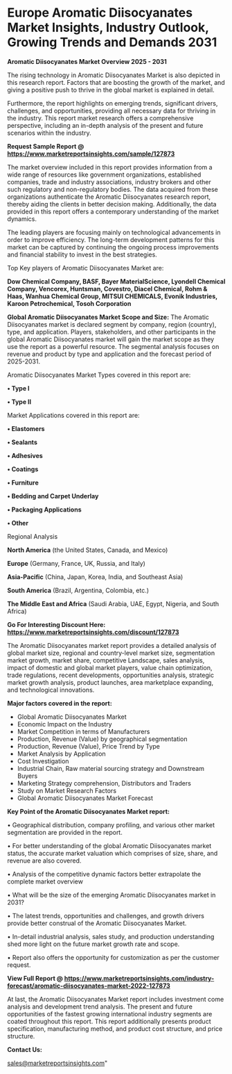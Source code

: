  # Europe Aromatic Diisocyanates Market Insights, Industry Outlook, Growing Trends and Demands 2031

<Strong> Aromatic Diisocyanates Market Overview 2025 - 2031</strong>

The rising technology in Aromatic Diisocyanates Market is also depicted in this research report. Factors that are boosting the growth of the market, and giving a positive push to thrive in the global market is explained in detail.

Furthermore, the report highlights on emerging trends, significant drivers, challenges, and opportunities, providing all necessary data for thriving in the industry. This report market research offers a comprehensive perspective, including an in-depth analysis of the present and future scenarios within the industry.

<strong>Request Sample Report @ <a href=https://www.marketreportsinsights.com/sample/127873>https://www.marketreportsinsights.com/sample/127873</a></strong>

The market overview included in this report provides information from a wide range of resources like government organizations, established companies, trade and industry associations, industry brokers and other such regulatory and non-regulatory bodies. The data acquired from these organizations authenticate the Aromatic Diisocyanates research report, thereby aiding the clients in better decision making. Additionally, the data provided in this report offers a contemporary understanding of the market dynamics.

The leading players are focusing mainly on technological advancements in order to improve efficiency. The long-term development patterns for this market can be captured by continuing the ongoing process improvements and financial stability to invest in the best strategies.

Top Key players of Aromatic Diisocyanates Market are:

<strong>Dow Chemical Company, BASF, Bayer MaterialScience, Lyondell Chemical Company, Vencorex, Huntsman, Covestro, Diacel Chemical, Rohm & Haas, Wanhua Chemical Group, MITSUI CHEMICALS, Evonik Industries, Karoon Petrochemical, Tosoh Corporation</strong>

<strong><b>Global Aromatic Diisocyanates Market Scope and Size:</b></strong>
The Aromatic Diisocyanates market is declared segment by company, region (country), type, and application. Players, stakeholders, and other participants in the global Aromatic Diisocyanates market will gain the market scope as they use the report as a powerful resource. The segmental analysis focuses on revenue and product by type and application and the forecast period of 2025-2031.

Aromatic Diisocyanates Market Types covered in this report are:

<strong>• Type I

• Type II</strong>

Market Applications covered in this report are:

<strong>• Elastomers

• Sealants

• Adhesives

• Coatings

• Furniture

• Bedding and Carpet Underlay

• Packaging Applications

• Other</strong> 

Regional Analysis

<strong>North America</strong> (the United States, Canada, and Mexico)

<strong>Europe</strong> (Germany, France, UK, Russia, and Italy)

<strong>Asia-Pacific</strong> (China, Japan, Korea, India, and Southeast Asia)

<strong>South America</strong> (Brazil, Argentina, Colombia, etc.)

<strong>The Middle East and Africa</strong> (Saudi Arabia, UAE, Egypt, Nigeria, and South Africa)

<strong>Go For Interesting Discount Here: <a href=https://www.marketreportsinsights.com/discount/127873>https://www.marketreportsinsights.com/discount/127873</a></strong>

The Aromatic Diisocyanates market report provides a detailed analysis of global market size, regional and country-level market size, segmentation market growth, market share, competitive Landscape, sales analysis, impact of domestic and global market players, value chain optimization, trade regulations, recent developments, opportunities analysis, strategic market growth analysis, product launches, area marketplace expanding, and technological innovations.

<strong><b>Major factors covered in the report:</b></strong>
<ul>
  <li>Global Aromatic Diisocyanates Market </li>
  <li>Economic Impact on the Industry</li>
  <li>Market Competition in terms of Manufacturers</li>
  <li>Production, Revenue (Value) by geographical segmentation</li>
  <li>Production, Revenue (Value), Price Trend by Type</li>
  <li>Market Analysis by Application</li>
  <li>Cost Investigation</li>
  <li>Industrial Chain, Raw material sourcing strategy and Downstream Buyers</li>
  <li>Marketing Strategy comprehension, Distributors and Traders</li>
  <li>Study on Market Research Factors</li>
  <li>Global Aromatic Diisocyanates Market Forecast</li>
</ul>

<strong><b>Key Point of the Aromatic Diisocyanates Market report:</b></strong>

• Geographical distribution, company profiling, and various other market segmentation are provided in the report.

• For better understanding of the global Aromatic Diisocyanates market status, the accurate market valuation which comprises of size, share, and revenue are also covered.

• Analysis of the competitive dynamic factors better extrapolate the complete market overview

• What will be the size of the emerging Aromatic Diisocyanates market in 2031?

• The latest trends, opportunities and challenges, and growth drivers provide better construal of the Aromatic Diisocyanates Market.

• In-detail industrial analysis, sales study, and production understanding shed more light on the future market growth rate and scope.

• Report also offers the opportunity for customization as per the customer request.

<strong><b>View Full Report @ <a href=https://www.marketreportsinsights.com/industry-forecast/aromatic-diisocyanates-market-2022-127873>https://www.marketreportsinsights.com/industry-forecast/aromatic-diisocyanates-market-2022-127873</a></b></strong>


At last, the Aromatic Diisocyanates Market report includes investment come analysis and development trend analysis. The present and future opportunities of the fastest growing international industry segments are coated throughout this report. This report additionally presents product specification, manufacturing method, and product cost structure, and price structure.

<strong>Contact Us:</strong>

sales@marketreportsinsights.com"
